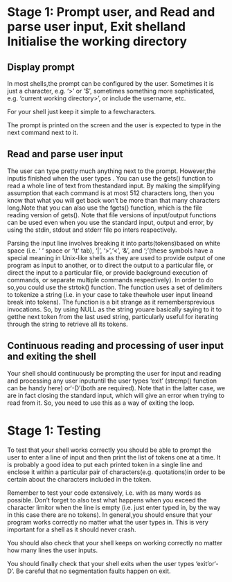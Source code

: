 # Stage 1: Prompt user, and Read and parse user input, Exit shelland Initialise the working directory

## Display prompt

In  most shells,the  prompt  can  be  configured  by  the  user.  Sometimes  it  is  just  a character,  e.g.  ‘>’  or  ‘$’,  sometimes  something  more  sophisticated,  e.g.  ‘current working directory>’, or include the username, etc. 

For your shell just keep it simple to a fewcharacters.

The prompt is printed on the screen and the user is expected to type in the next command next to it.

## Read and parse user input

The  user  can  type  pretty  much  anything  next  to  the  prompt.  However,the inputis finished when the user types <enter>. You can use the gets() function to read a whole line of text from thestandard input. By making the simplifying assumption that each command is at most 512 characters long, then  you know that what  you will get back won’t be more than that many characters long.Note that you can also use the fgets() function,  which  is  the  file  reading  version  of  gets().  Note  that  file  versions  of input/output functions can be used even when  you use the standard input, output and error, by using the stdin, stdout and stderr file po
inters respectively.

Parsing the input line involves breaking it into parts(tokens)based on white space (i.e. ‘  ‘ space or ‘\t’ tab), ‘|’, ‘>’,‘<’, ‘&’, and ‘;’(these symbols have a special meaning in Unix-like shells as they are used to provide output of one program as input to another, or to direct the output to a particular file, or direct the input to a particular file, or provide background execution of commands, or separate multiple commands respectively). In order to do so,you could use the strtok() function. The function uses a set of delimiters to tokenize a string (i.e. in your case to take thewhole user input lineand break into tokens). The function is a bit strange as it remembersprevious invocations. So, by using NULL as the string youare basically saying to it to getthe next token from the last used string, particularly useful for iterating through the string to retrieve all its tokens.

## Continuous reading and processing of user input and exiting the shell

Your  shell  should  continuously  be  prompting  the  user  for  input  and  reading  and processing  any  user inputuntil the user types ‘exit’ (strcmp()  function  can  be  handy here) or‘<ctrl>-D’(both  are  required).  Note  that  in  the  latter  case,  we  are  in  fact closing the standard input, which will give an error when trying to read from it. So, you need to use this as a way of exiting the loop.

# Stage 1: Testing

To test that your shell works correctly you should be able to prompt the user to enter a line of input and then print the list of tokens one at a time. It is probably a good idea to put each printed token in a single line and enclose it within a particular pair of characters(e.g. quotations)in order to be certain about the characters included in the token.

Remember to test your code extensively, i.e. with as many words as possible. Don’t forget to also test what happens when you exceed the character limitor when the line is empty (i.e. just enter typed in, by the way in this case there are no tokens). In general,you should ensure that your program works correctly no matter what the user types in. This is very important for a shell as it should never crash.

You should also check that your shell keeps on working correctly no matter how many lines the user inputs.

You should finally check that your shell exits when the user types ‘exit’or‘<ctrl>-D’.
Be careful that no segmentation faults happen on exit.